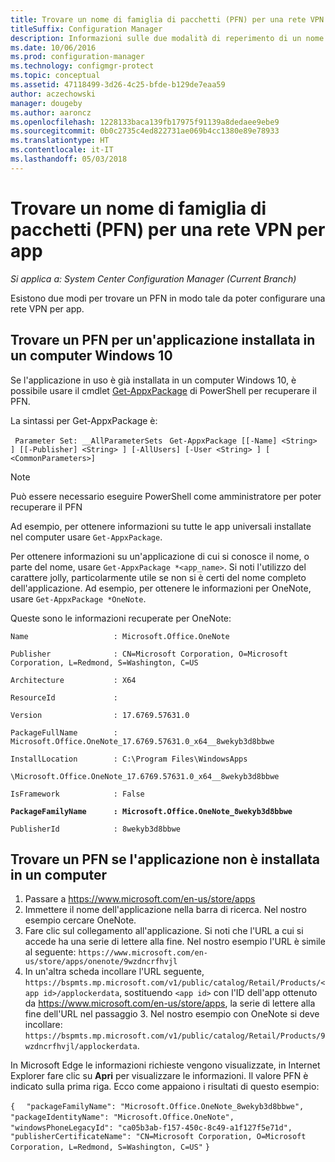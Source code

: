 ```yaml
---
title: Trovare un nome di famiglia di pacchetti (PFN) per una rete VPN per app
titleSuffix: Configuration Manager
description: Informazioni sulle due modalità di reperimento di un nome di famiglia di pacchetti in modo che sia possibile configurare una rete VPN per app.
ms.date: 10/06/2016
ms.prod: configuration-manager
ms.technology: configmgr-protect
ms.topic: conceptual
ms.assetid: 47118499-3d26-4c25-bfde-b129de7eaa59
author: aczechowski
manager: dougeby
ms.author: aaroncz
ms.openlocfilehash: 1228133baca139fb17975f91139a8dedaee9ebe9
ms.sourcegitcommit: 0b0c2735c4ed822731ae069b4cc1380e89e78933
ms.translationtype: HT
ms.contentlocale: it-IT
ms.lasthandoff: 05/03/2018
---
```

# <a name="find-a-package-family-name-pfn-for-per-app-vpn"></a>Trovare un nome di famiglia di pacchetti (PFN) per una rete VPN per app

*Si applica a: System Center Configuration Manager (Current Branch)*


Esistono due modi per trovare un PFN in modo tale da poter configurare una rete VPN per app.

## <a name="find-a-pfn-for-an-app-thats-installed-on-a-windows-10-computer"></a>Trovare un PFN per un'applicazione installata in un computer Windows 10

Se l'applicazione in uso è già installata in un computer Windows 10, è possibile usare il cmdlet [Get-AppxPackage](https://technet.microsoft.com/library/hh856044.aspx) di PowerShell per recuperare il PFN.

La sintassi per Get-AppxPackage è:

` Parameter Set: __AllParameterSets`
` Get-AppxPackage [[-Name] <String> ] [[-Publisher] <String> ] [-AllUsers] [-User <String> ] [ <CommonParameters>]`

> [!NOTE]
> Può essere necessario eseguire PowerShell come amministratore per poter recuperare il PFN

Ad esempio, per ottenere informazioni su tutte le app universali installate nel computer usare `Get-AppxPackage`.

Per ottenere informazioni su un'applicazione di cui si conosce il nome, o parte del nome, usare `Get-AppxPackage *<app_name>`. Si noti l'utilizzo del carattere jolly, particolarmente utile se non si è certi del nome completo dell'applicazione. Ad esempio, per ottenere le informazioni per OneNote, usare `Get-AppxPackage *OneNote`.


Queste sono le informazioni recuperate per OneNote:

`Name                   : Microsoft.Office.OneNote`

`Publisher              : CN=Microsoft Corporation, O=Microsoft Corporation, L=Redmond, S=Washington, C=US`

`Architecture           : X64`

`ResourceId             :`

`Version                : 17.6769.57631.0`

`PackageFullName        : Microsoft.Office.OneNote_17.6769.57631.0_x64__8wekyb3d8bbwe`

`InstallLocation        : C:\Program Files\WindowsApps`

`\Microsoft.Office.OneNote_17.6769.57631.0_x64__8wekyb3d8bbwe`

`IsFramework            : False`

**`PackageFamilyName      : Microsoft.Office.OneNote_8wekyb3d8bbwe`**

`PublisherId            : 8wekyb3d8bbwe`



## <a name="find-a-pfn-if-the-app-is-not-installed-on-a-computer"></a>Trovare un PFN se l'applicazione non è installata in un computer

1.  Passare a https://www.microsoft.com/en-us/store/apps
2.  Immettere il nome dell'applicazione nella barra di ricerca. Nel nostro esempio cercare OneNote.
3.  Fare clic sul collegamento all'applicazione. Si noti che l'URL a cui si accede ha una serie di lettere alla fine. Nel nostro esempio l'URL è simile al seguente: `https://www.microsoft.com/en-us/store/apps/onenote/9wzdncrfhvjl`
4.  In un'altra scheda incollare l'URL seguente, `https://bspmts.mp.microsoft.com/v1/public/catalog/Retail/Products/<app id>/applockerdata`, sostituendo `<app id>` con l'ID dell'app ottenuto da https://www.microsoft.com/en-us/store/apps, la serie di lettere alla fine dell'URL nel passaggio 3. Nel nostro esempio con OneNote si deve incollare: `https://bspmts.mp.microsoft.com/v1/public/catalog/Retail/Products/9wzdncrfhvjl/applockerdata`.

In Microsoft Edge le informazioni richieste vengono visualizzate, in Internet Explorer fare clic su **Apri** per visualizzare le informazioni. Il valore PFN è indicato sulla prima riga. Ecco come appaiono i risultati di questo esempio:


`{`
`  "packageFamilyName": "Microsoft.Office.OneNote_8wekyb3d8bbwe",`
`  "packageIdentityName": "Microsoft.Office.OneNote",`
`  "windowsPhoneLegacyId": "ca05b3ab-f157-450c-8c49-a1f127f5e71d",`
`  "publisherCertificateName": "CN=Microsoft Corporation, O=Microsoft Corporation, L=Redmond, S=Washington, C=US"`
`}`
